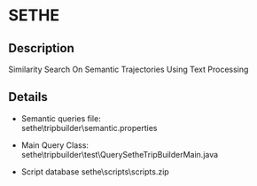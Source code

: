 # SETHE 

## Description
Similarity Search On Semantic Trajectories Using Text Processing

## Details
- Semantic queries file:<br/>
sethe\tripbuilder\semantic.properties

- Main Query Class:<br/>
sethe\tripbuilder\test\QuerySetheTripBuilderMain.java

- Script database
sethe\scripts\scripts.zip
